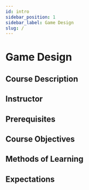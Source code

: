 ```yaml
---
id: intro
sidebar_position: 1
sidebar_label: Game Design
slug: /
---
```


# Game Design

## Course Description

## Instructor

## Prerequisites

## Course Objectives

## Methods of Learning

## Expectations
